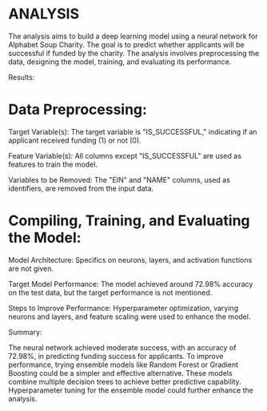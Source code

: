 # ANALYSIS

The analysis aims to build a deep learning model using a neural network for Alphabet Soup Charity. The goal is to predict whether applicants will be successful if funded by the charity. The analysis involves preprocessing the data, designing the model, training, and evaluating its performance.

Results:

# Data Preprocessing:

Target Variable(s): The target variable is "IS_SUCCESSFUL," indicating if an applicant received funding (1) or not (0).

Feature Variable(s): All columns except "IS_SUCCESSFUL" are used as features to train the model.

Variables to be Removed: The "EIN" and "NAME" columns, used as identifiers, are removed from the input data.

# Compiling, Training, and Evaluating the Model:

Model Architecture: Specifics on neurons, layers, and activation functions are not given.

Target Model Performance: The model achieved around 72.98% accuracy on the test data, but the target performance is not mentioned.

Steps to Improve Performance: Hyperparameter optimization, varying neurons and layers, and feature scaling were used to enhance the model.

Summary:

The neural network achieved moderate success, with an accuracy of 72.98%, in predicting funding success for applicants. To improve performance, trying ensemble models like Random Forest or Gradient Boosting could be a simpler and effective alternative. These models combine multiple decision trees to achieve better predictive capability. Hyperparameter tuning for the ensemble model could further enhance the analysis.
